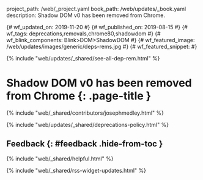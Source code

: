 project_path: /web/_project.yaml
book_path: /web/updates/_book.yaml
description: Shadow DOM v0 has been removed from Chrome.

{# wf_updated_on: 2019-11-20 #}
{# wf_published_on: 2019-08-15 #}
{# wf_tags: deprecations,removals,chrome80,shadowdom #}
{# wf_blink_components: Blink>DOM>ShadowDOM #}
{# wf_featured_image: /web/updates/images/generic/deps-rems.jpg #}
{# wf_featured_snippet:  #}

{% include "web/updates/_shared/see-all-dep-rem.html" %}

# Shadow DOM v0 has been removed from Chrome {: .page-title }

{% include "web/_shared/contributors/josephmedley.html" %}





{% include "web/updates/_shared/deprecations-policy.html" %}

## Feedback {: #feedback .hide-from-toc }

{% include "web/_shared/helpful.html" %}

{% include "web/_shared/rss-widget-updates.html" %}